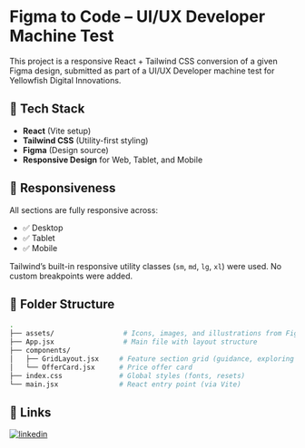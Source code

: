 # Figma to Code – UI/UX Developer Machine Test

This project is a responsive React + Tailwind CSS conversion of a given Figma design, submitted as part of a UI/UX Developer machine test for Yellowfish Digital Innovations.



## 🚀 Tech Stack

- **React** (Vite setup)
- **Tailwind CSS** (Utility-first styling)
- **Figma** (Design source)
- **Responsive Design** for Web, Tablet, and Mobile



## 📱 Responsiveness

All sections are fully responsive across:
- ✅ Desktop
- ✅ Tablet
- ✅ Mobile

Tailwind’s built-in responsive utility classes (`sm`, `md`, `lg`, `xl`) were used. No custom breakpoints were added.

## 📁 Folder Structure

```bash
.
├── assets/                 # Icons, images, and illustrations from Figma
├── App.jsx                 # Main file with layout structure
├── components/
│   ├── GridLayout.jsx     # Feature section grid (guidance, exploring skills, Decision making)
│   └── OfferCard.jsx      # Price offer card
├── index.css              # Global styles (fonts, resets)
└── main.jsx               # React entry point (via Vite)
```
## 🔗 Links
[![linkedin](https://img.shields.io/badge/linkedin-0A66C2?style=for-the-badge&logo=linkedin&logoColor=white)](https://www.linkedin.com/in/nithya-aj/)
